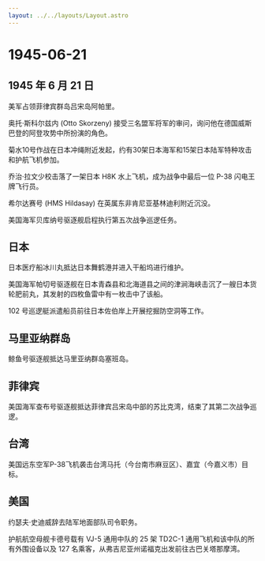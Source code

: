 ```yaml
---
layout: ../../layouts/Layout.astro
---
```


# 1945-06-21

## 1945 年 6 月 21 日

美军占领菲律宾群岛吕宋岛阿帕里。

奥托·斯科尔兹内 (Otto Skorzeny)
接受三名盟军将军的审问，询问他在德国威斯巴登的阿登攻势中所扮演的角色。

菊水10号作战在日本冲绳附近发起，约有30架日本海军和15架日本陆军特种攻击和护航飞机参加。

乔治·拉文少校击落了一架日本 H8K 水上飞机，成为战争中最后一位 P-38
闪电王牌飞行员。

希尔达赛号 (HMS Hildasay) 在英属东非肯尼亚基林迪利附近沉没。

美国海军贝库纳号驱逐舰启程执行第五次战争巡逻任务。

## 日本

日本医疗船冰川丸抵达日本舞鹤港并进入干船坞进行维护。

美国海军帕切号驱逐舰在日本青森县和北海道县之间的津涧海峡击沉了一艘日本货轮肥前丸，其发射的四枚鱼雷中有一枚击中了该船。

102 号巡逻艇派遣船员前往日本佐伯岸上开展挖掘防空洞等工作。

## 马里亚纳群岛

鲸鱼号驱逐舰抵达马里亚纳群岛塞班岛。

## 菲律宾

美国海军查布号驱逐舰抵达菲律宾吕宋岛中部的苏比克湾，结束了其第二次战争巡逻。

## 台湾

美国远东空军P-38飞机袭击台湾马托（今台南市麻豆区）、嘉宜（今嘉义市）目标。

## 美国

约瑟夫·史迪威辞去陆军地面部队司令职务。

护航航空母舰卡德号载有 VJ-5 通用中队的 25 架 TD2C-1
通用飞机和该中队的所有外围设备以及 127
名乘客，从弗吉尼亚州诺福克出发前往古巴关塔那摩湾。